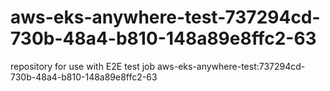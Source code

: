 # aws-eks-anywhere-test-737294cd-730b-48a4-b810-148a89e8ffc2-63
repository for use with E2E test job aws-eks-anywhere-test:737294cd-730b-48a4-b810-148a89e8ffc2-63

